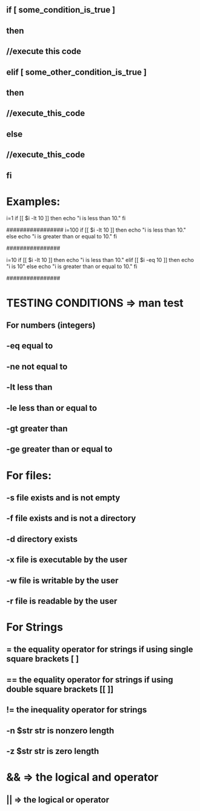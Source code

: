 ## if [ some_condition_is_true ]
## then
##   //execute this code
## elif [ some_other_condition_is_true ]
## then
##   //execute_this_code
## else
##   //execute_this_code
## fi
# Examples:
 
i=1
if [[ $i -lt 10 ]]
then
   echo "i is less than 10."
fi

#################
i=100
if [[ $i -lt 10 ]]
then
   echo "i is less than 10."
else
   echo "i is greater than or equal to 10."
fi

################

i=10
if [[ $i -lt 10 ]]
then
   echo "i is less than 10."
elif [[ $i -eq 10 ]]
then
   echo "i is 10"
else
   echo "i is greater than or equal to 10."
fi
 
################
# TESTING CONDITIONS => man test ###
 
## For numbers (integers) ###
## -eq   equal to
## -ne   not equal to
## -lt   less than
## -le   less than or equal to
## -gt   greater than
## -ge   greater than or equal to
 
# For files:
## -s    file exists and is not empty
## -f    file exists and is not a directory
## -d    directory exists
## -x    file is executable by the user
## -w    file is writable by the user
## -r    file is readable by the user
 
# For Strings
## =     the equality operator for strings if using single square brackets [ ]
## ==    the equality operator for strings if using double square brackets [[ ]]
## !=    the inequality operator for strings
## -n $str   str is nonzero length
## -z $str   str is zero length

# &&  => the logical and operator
## ||  => the logical or operator